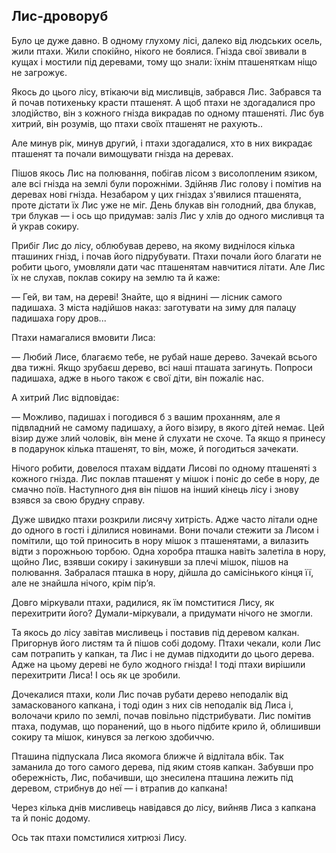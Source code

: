 ## Лис-дроворуб

Було це дуже давно.
В одному глухому лісі, далеко від людських осель, жили птахи.
Жили спокійно, нікого не боялися.
Гнізда свої звивали в кущах і мостили під деревами, тому що знали: їхнім пташеняткам ніщо не загрожує.

Якось до цього лісу, втікаючи від мисливців, забрався Лис.
Забрався та й почав потихеньку красти пташенят.
А щоб птахи не здогадалися про злодійство, він з кожного гнізда викрадав по одному пташеняті.
Лис був хитрий, він розумів, що птахи своїх пташенят не рахують..

Але минув рік, минув другий, і птахи здогадалися, хто в них викрадає пташенят та почали вимощувати гнізда на деревах.

Пішов якось Лис на полювання, побігав лісом з висолопленим язиком, але всі гнізда на землі були порожніми.
Здійняв Лис голову і помітив на деревах нові гнізда.
Незабаром у цих гніздах з'явилися пташенята, проте дістати їх Лис уже не міг.
День блукав він голодний, два блукав, три блукав — і ось що придумав: заліз Лис у хлів до одного мисливця та й украв сокиру.

Прибіг Лис до лісу, облюбував дерево, на якому виднілося кілька пташиних гнізд, і почав його підрубувати.
Птахи почали його благати не робити цього, умовляли дати час пташенятам навчитися літати.
Але Лис їх не слухав, поклав сокиру на землю та й каже:

— Гей, ви там, на дереві!
Знайте, що я віднині — лісник самого падишаха.
З міста надійшов наказ: заготувати на зиму для палацу падишаха гору дров...

Птахи намагалися вмовити Лиса:

— Любий Лисе, благаємо тебе, не рубай наше дерево.
Зачекай всього два тижні.
Якщо зрубаєш дерево, всі наші пташата загинуть.
Попроси падишаха, адже в нього також є свої діти, він пожаліє нас.

А хитрий Лис відповідає:

— Можливо, падишах і погодився б з вашим проханням, але я підвладний не самому падишаху, а його візиру, в якого дітей немає.
Цей візир дуже злий чоловік, він мене й слухати не схоче.
Та якщо я принесу в подарунок кілька пташенят, то він, може, й погодиться зачекати.

Нічого робити, довелося птахам віддати Лисові по одному пташеняті з кожного гнізда.
Лис поклав пташенят у мішок і поніс до себе в нору, де смачно поїв.
Наступного дня він пішов на інший кінець лісу і знову взявся за свою брудну справу.

Дуже швидко птахи розкрили лисячу хитрість.
Адже часто літали одне до одного в гості і ділилися новинами.
Вони почали стежити за Лисом і помітили, що той приносить в нору мішок з пташенятами, а вилазить відти з порожньою торбою.
Одна хоробра пташка навіть залетіла в нору, щойно Лис, взявши сокиру і закинувши за плечі мішок, пішов на полювання.
Забралася пташка в нору, дійшла до самісінького кінця її, але не знайшла нічого, крім пір’я.

Довго міркували птахи, радилися, як їм помститися Лису, як перехитрити його?
Думали-міркували, а придумати нічого не змогли.

Та якось до лісу завітав мисливець і поставив під деревом калкан.
Пригорнув його листям та й пішов собі додому.
Птахи чекали, коли Лис сам потрапить у капкан, та Лис і не думав підходити до цього дерева.
Адже на цьому дереві не було жодного гнізда!
І тоді птахи вирішили перехитрити Лиса!
І ось як це зробили.

Дочекалися птахи, коли Лис почав рубати дерево неподалік від замаскованого капкана, і тоді один з них сів неподалік від Лиса і, волочачи крило по землі, почав повільно підстрибувати.
Лис помітив птаха, подумав, що поранений, що в нього підбите крило й, облишивши сокиру та мішок, кинувся за легкою здобиччю.

Пташина підпускала Лиса якомога ближче й відлітала вбік.
Так заманила до того самого дерева, під яким стояв капкан.
Забувши про обережність, Лис, побачивши, що знесилена пташина лежить під деревом, стрибнув до неї — і втрапив до капкана!

Через кілька днів мисливець навідався до лісу, вийняв Лиса з капкана та й поніс додому.

Ось так птахи помстилися хитрюзі Лису.
